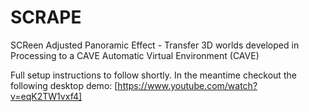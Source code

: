 SCRAPE
======

SCReen Adjusted Panoramic Effect - Transfer 3D worlds developed in Processing to a CAVE Automatic Virtual Environment (CAVE)

Full setup instructions to follow shortly. In the meantime checkout the following desktop demo: [https://www.youtube.com/watch?v=eqK2TW1vxf4]
